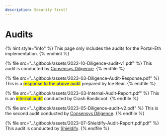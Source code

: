 ```yaml
---
description: Security first!
---
```


# Audits

{% hint style="info" %}
This page only includes the audits for the Portal-Eth implementation.
{% endhint %}

{% file src="../.gitbook/assets/2022-10-Diligence-audit-v1.pdf" %}
This audit is conducted by [Consensys Diligence](https://consensys.io/diligence/).
{% endfile %}

{% file src="../.gitbook/assets/2023-03-Diligence-Audit-Response.pdf" %}
This is a <mark style="color:blue;">response to the above audit</mark> prepared by Ice Bear.
{% endfile %}

{% file src="../.gitbook/assets/2023-03-Internal-Audit-Report.pdf" %}
This is an <mark style="color:blue;">internal audit</mark> conducted by Crash Bandicoot.
{% endfile %}

{% file src="../.gitbook/assets/2023-05-Diligence-audit-v2.pdf" %}
This is the second audit conducted by [Consensys Diligence](https://consensys.io/diligence/).
{% endfile %}

{% file src="../.gitbook/assets/2023-07-Shieldify-Audit-Report.pdf.pdf" %}
This audit is conducted by [Shieldify](https://shieldify.org).
{% endfile %}
